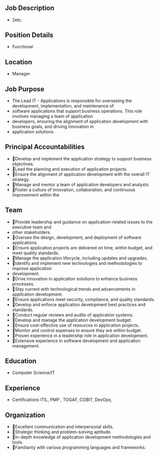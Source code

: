 # 

## Job Description

* 2etc.

## Position Details

* Functional

## Location

* Manager

## Job Purpose

* The Lead IT - Applications is responsible for overseeing the development, implementation, and maintenance of
* software  applications  that  support  business  operations.  This  role  involves  managing  a  team  of  application
* developers, ensuring the alignment of application development with business goals, and driving innovation in
* application solutions.

## Principal Accountabilities

* Develop and implement the application strategy to support business objectives.
* Lead the planning and execution of application projects.
* Ensure the alignment of application development with the overall IT strategy.
* Manage and mentor a team of application developers and analysts.
* Foster a culture of innovation, collaboration, and continuous improvement within the

## Team

* Provide leadership and guidance on application-related issues to the executive team and
* other stakeholders.
* Oversee the design, development, and deployment of software applications.
* Ensure application projects are delivered on time, within budget, and meet quality standards.
* Manage the application lifecycle, including updates and upgrades.
* Identify and implement new technologies and methodologies to improve application
* development.
* Drive innovation in application solutions to enhance business processes.
* Stay current with technological trends and advancements in application development.
* Ensure applications meet security, compliance, and quality standards.
* Develop and enforce application development best practices and standards.
* Conduct regular reviews and audits of application systems.
* Develop and manage the application development budget.
* Ensure cost-effective use of resources in application projects.
* Monitor and control expenses to ensure they are within budget.
* Proven experience in a leadership role in application development.
* Extensive experience in software development and application management.

## Education

* Computer Science/IT

## Experience

* Certifications ITIL, PMP , TOGAF, COBIT, DevOps,

## Organization

* Excellent communication and interpersonal skills.
* Strategic thinking and problem-solving aptitude.
* In-depth knowledge of application development methodologies and tools.
* Familiarity with various programming languages and frameworks.
